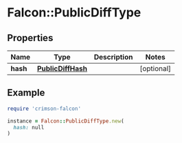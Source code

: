 # Falcon::PublicDiffType

## Properties

| Name | Type | Description | Notes |
| ---- | ---- | ----------- | ----- |
| **hash** | [**PublicDiffHash**](PublicDiffHash.md) |  | [optional] |

## Example

```ruby
require 'crimson-falcon'

instance = Falcon::PublicDiffType.new(
  hash: null
)
```

